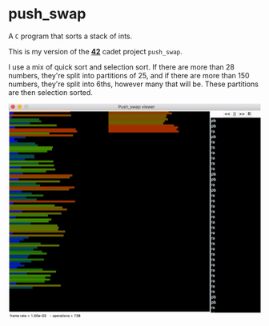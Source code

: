 # push_swap
A `C` program that sorts a stack of ints.

This is my version of the **[42](https://www.42.us.org/)** cadet project `push_swap`.

I use a mix of quick sort and selection sort. If there are more than 28 numbers, they're split into partitions of 25, and if there are more than 150 numbers, they're split into 6ths, however many that will be. These partitions are then selection sorted.

![screen capture of checker and push_swap](./testing/SortingGif.gif)
<br />
